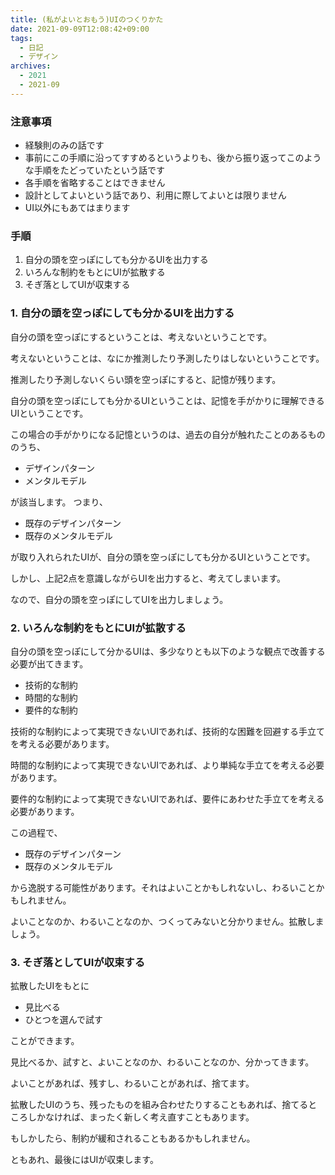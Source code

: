```yaml
---
title: (私がよいとおもう)UIのつくりかた
date: 2021-09-09T12:08:42+09:00
tags:
  - 日記
  - デザイン
archives:
  - 2021
  - 2021-09
---
```


### 注意事項

- 経験則のみの話です
- 事前にこの手順に沿ってすすめるというよりも、後から振り返ってこのような手順をたどっていたという話です
- 各手順を省略することはできません
- 設計としてよいという話であり、利用に際してよいとは限りません
- UI以外にもあてはまります

### 手順

1. 自分の頭を空っぽにしても分かるUIを出力する
2. いろんな制約をもとにUIが拡散する
3. そぎ落としてUIが収束する

### 1. 自分の頭を空っぽにしても分かるUIを出力する

自分の頭を空っぽにするということは、考えないということです。

考えないということは、なにか推測したり予測したりはしないということです。

推測したり予測しないくらい頭を空っぽにすると、記憶が残ります。

自分の頭を空っぽにしても分かるUIということは、記憶を手がかりに理解できるUIということです。

この場合の手がかりになる記憶というのは、過去の自分が触れたことのあるもののうち、

- デザインパターン
- メンタルモデル

が該当します。
つまり、

- 既存のデザインパターン
- 既存のメンタルモデル

が取り入れられたUIが、自分の頭を空っぽにしても分かるUIということです。

しかし、上記2点を意識しながらUIを出力すると、考えてしまいます。

なので、自分の頭を空っぽにしてUIを出力しましょう。

### 2. いろんな制約をもとにUIが拡散する

自分の頭を空っぽにして分かるUIは、多少なりとも以下のような観点で改善する必要が出てきます。

- 技術的な制約
- 時間的な制約
- 要件的な制約

技術的な制約によって実現できないUIであれば、技術的な困難を回避する手立てを考える必要があります。

時間的な制約によって実現できないUIであれば、より単純な手立てを考える必要があります。

要件的な制約によって実現できないUIであれば、要件にあわせた手立てを考える必要があります。


この過程で、

- 既存のデザインパターン
- 既存のメンタルモデル

から逸脱する可能性があります。それはよいことかもしれないし、わるいことかもしれません。

よいことなのか、わるいことなのか、つくってみないと分かりません。拡散しましょう。

### 3. そぎ落としてUIが収束する

拡散したUIをもとに

- 見比べる
- ひとつを選んで試す

ことができます。

見比べるか、試すと、よいことなのか、わるいことなのか、分かってきます。

よいことがあれば、残すし、わるいことがあれば、捨てます。

拡散したUIのうち、残ったものを組み合わせたりすることもあれば、捨てるところしかなければ、まったく新しく考え直すこともあります。

もしかしたら、制約が緩和されることもあるかもしれません。

ともあれ、最後にはUIが収束します。

